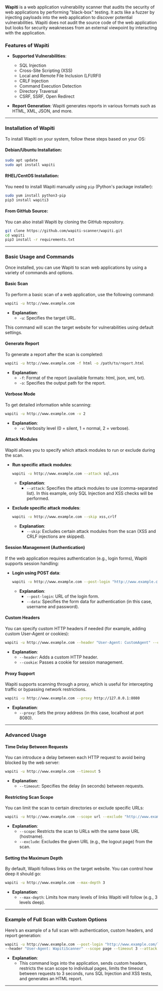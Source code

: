 
**Wapiti** is a web application vulnerability scanner that audits the security of web applications by performing "black-box" testing. It acts like a fuzzer by injecting payloads into the web application to discover potential vulnerabilities. Wapiti does not audit the source code of the web application but looks for security weaknesses from an external viewpoint by interacting with the application.

### **Features of Wapiti**
- **Supported Vulnerabilities**:
  - SQL Injection
  - Cross-Site Scripting (XSS)
  - Local and Remote File Inclusion (LFI/RFI)
  - CRLF Injection
  - Command Execution Detection
  - Directory Traversal
  - CSRF, SSRF, Open Redirect
  
- **Report Generation**: Wapiti generates reports in various formats such as HTML, XML, JSON, and more.

---

### **Installation of Wapiti**

To install Wapiti on your system, follow these steps based on your OS:

#### **Debian/Ubuntu Installation**:
```bash
sudo apt update
sudo apt install wapiti
```

#### **RHEL/CentOS Installation**:
You need to install Wapiti manually using `pip` (Python's package installer):
```bash
sudo yum install python3-pip
pip3 install wapiti3
```

#### **From GitHub Source**:
You can also install Wapiti by cloning the GitHub repository.
```bash
git clone https://github.com/wapiti-scanner/wapiti.git
cd wapiti
pip3 install -r requirements.txt
```

---

### **Basic Usage and Commands**

Once installed, you can use Wapiti to scan web applications by using a variety of commands and options.

#### **Basic Scan**

To perform a basic scan of a web application, use the following command:
```bash
wapiti -u http://www.example.com
```
- **Explanation**:
  - `-u`: Specifies the target URL.
  
This command will scan the target website for vulnerabilities using default settings.

#### **Generate Report**

To generate a report after the scan is completed:
```bash
wapiti -u http://www.example.com -f html -o /path/to/report.html
```
- **Explanation**:
  - `-f`: Format of the report (available formats: html, json, xml, txt).
  - `-o`: Specifies the output path for the report.

#### **Verbose Mode**

To get detailed information while scanning:
```bash
wapiti -u http://www.example.com -v 2
```
- **Explanation**:
  - `-v`: Verbosity level (0 = silent, 1 = normal, 2 = verbose).
  
#### **Attack Modules**

Wapiti allows you to specify which attack modules to run or exclude during the scan.

- **Run specific attack modules**:
  ```bash
  wapiti -u http://www.example.com --attack sql,xss
  ```
  - **Explanation**:
    - `--attack`: Specifies the attack modules to use (comma-separated list). In this example, only SQL Injection and XSS checks will be performed.

- **Exclude specific attack modules**:
  ```bash
  wapiti -u http://www.example.com --skip xss,crlf
  ```
  - **Explanation**:
    - `--skip`: Excludes certain attack modules from the scan (XSS and CRLF injections are skipped).

#### **Session Management (Authentication)**

If the web application requires authentication (e.g., login forms), Wapiti supports session handling:

- **Login using POST data**:
  ```bash
  wapiti -u http://www.example.com --post-login "http://www.example.com/login.php" --data "username=admin&password=admin"
  ```
  - **Explanation**:
    - `--post-login`: URL of the login form.
    - `--data`: Specifies the form data for authentication (in this case, username and password).

#### **Custom Headers**

You can specify custom HTTP headers if needed (for example, adding custom User-Agent or cookies):
```bash
wapiti -u http://www.example.com --header "User-Agent: CustomAgent" --cookie "sessionid=123456"
```
- **Explanation**:
  - `--header`: Adds a custom HTTP header.
  - `--cookie`: Passes a cookie for session management.

#### **Proxy Support**

Wapiti supports scanning through a proxy, which is useful for intercepting traffic or bypassing network restrictions.
```bash
wapiti -u http://www.example.com --proxy http://127.0.0.1:8080
```
- **Explanation**:
  - `--proxy`: Sets the proxy address (in this case, localhost at port 8080).

---

### **Advanced Usage**

#### **Time Delay Between Requests**

You can introduce a delay between each HTTP request to avoid being blocked by the web server:
```bash
wapiti -u http://www.example.com --timeout 5
```
- **Explanation**:
  - `--timeout`: Specifies the delay (in seconds) between requests.

#### **Restricting Scan Scope**

You can limit the scan to certain directories or exclude specific URLs:
```bash
wapiti -u http://www.example.com --scope url --exclude "http://www.example.com/logout"
```
- **Explanation**:
  - `--scope`: Restricts the scan to URLs with the same base URL (hostname).
  - `--exclude`: Excludes the given URL (e.g., the logout page) from the scan.

#### **Setting the Maximum Depth**

By default, Wapiti follows links on the target website. You can control how deep it should go:
```bash
wapiti -u http://www.example.com --max-depth 3
```
- **Explanation**:
  - `--max-depth`: Limits how many levels of links Wapiti will follow (e.g., 3 levels deep).

---

### **Example of Full Scan with Custom Options**

Here’s an example of a full scan with authentication, custom headers, and report generation:
```bash
wapiti -u http://www.example.com --post-login "http://www.example.com/login.php" --data "username=admin&password=admin" \
--header "User-Agent: WapitiScanner" --scope page --timeout 3 --attack sql,xss --format html -o /path/to/report.html
```
- **Explanation**:
  - This command logs into the application, sends custom headers, restricts the scan scope to individual pages, limits the timeout between requests to 3 seconds, runs SQL Injection and XSS tests, and generates an HTML report.

---

